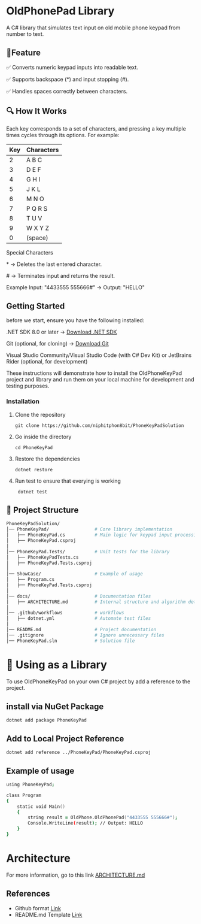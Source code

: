 # OldPhonePad Library

A C# library that simulates text input on old mobile phone keypad from number to text.

## 📌Feature

✅ Converts numeric keypad inputs into readable text.

✅ Supports backspace (*) and input stopping (#).

✅ Handles spaces correctly between characters.

## 🔍 How It Works

Each key corresponds to a set of characters, and pressing a key multiple times cycles through its options. For example:

| Key  | Characters |
| ---- | ---------- |
| 2  | A B C |
| 3  | D E F |
| 4  | G H I |
| 5  | J K L |
| 6  | M N O |
| 7  | P Q R S |
| 8  | T U V |
| 9  | W X Y Z |
| 0  | (space) |

Special Characters

\* → Deletes the last entered character.

\# → Terminates input and returns the result.

Example Input: "4433555 555666#" → Output: "HELLO"

## Getting Started

before we start, ensure you have the following installed:

.NET SDK 8.0 or later → [Download .NET SDK](https://dotnet.microsoft.com/en-us/download)

Git (optional, for cloning) → [Download Git](https://git-scm.com/downloads)

Visual Studio Community/Visual Studio Code (with C# Dev Kit) or JetBrains Rider (optional, for development)

These instructions will demonstrate how to install the OldPhoneKeyPad project and library and run them on your local machine for development and testing purposes.

### Installation

1. Clone the repository

       git clone https://github.com/niphitphon8bit/PhoneKeyPadSolution

2. Go inside the directory

       cd PhoneKeyPad

3. Restore the dependencies

       dotnet restore

4. Run test to ensure that everying is working

        dotnet test


## 📁 Project Structure
```zsh
PhoneKeyPadSolution/
│── PhoneKeyPad/                 # Core library implementation
│   ├── PhoneKeyPad.cs           # Main logic for keypad input processing
│   ├── PhoneKeyPad.csproj
│
│── PhoneKeyPad.Tests/           # Unit tests for the library
│   ├── PhoneKeyPadTests.cs      
│   ├── PhoneKeyPad.Tests.csproj 
│
│── ShowCase/                    # Example of usage
│   ├── Program.cs                
│   ├── PhoneKeyPad.Tests.csproj
│
│── docs/                        # Documentation files
│   ├── ARCHITECTURE.md          # Internal structure and algorithm details
│
│── .github/workflows            # workflows
│   ├── dotnet.yml               # Automate test files
│
│── README.md                    # Project documentation
│── .gitignore                   # Ignore unnecessary files
│── PhoneKeyPad.sln              # Solution file
```

# 📖 Using as a Library
To use OldPhoneKeyPad on your own C# project by add a reference to the project.

## install via NuGet Package
    dotnet add package PhoneKeyPad

## Add to Local Project Reference
    dotnet add reference ../PhoneKeyPad/PhoneKeyPad.csproj

## Example of usage
```zsh
using PhoneKeyPad;

class Program
{
    static void Main()
    {
        string result = OldPhone.OldPhonePad("4433555 555666#");
        Console.WriteLine(result); // Output: HELLO
    }
}
```

# Architecture

For more information, go to this link [ARCHITECTURE.md](doc/ARCHITECTURE.md)

## References
  - Github format [Link](https://docs.github.com/en/get-started/writing-on-github/getting-started-with-writing-and-formatting-on-github/basic-writing-and-formatting-syntax)
  - README.md Template [Link](https://www.readme-templates.com/)
